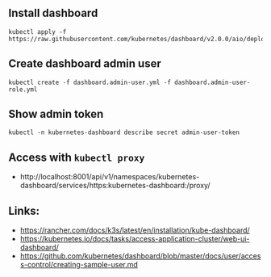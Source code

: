 ## Install dashboard

```
kubectl apply -f https://raw.githubusercontent.com/kubernetes/dashboard/v2.0.0/aio/deploy/recommended.yaml
```

## Create dashboard admin user

```
kubectl create -f dashboard.admin-user.yml -f dashboard.admin-user-role.yml
```

## Show admin token

```
kubectl -n kubernetes-dashboard describe secret admin-user-token
```

## Access with `kubectl proxy`

- http://localhost:8001/api/v1/namespaces/kubernetes-dashboard/services/https:kubernetes-dashboard:/proxy/

## Links:

- https://rancher.com/docs/k3s/latest/en/installation/kube-dashboard/
- https://kubernetes.io/docs/tasks/access-application-cluster/web-ui-dashboard/
- https://github.com/kubernetes/dashboard/blob/master/docs/user/access-control/creating-sample-user.md
